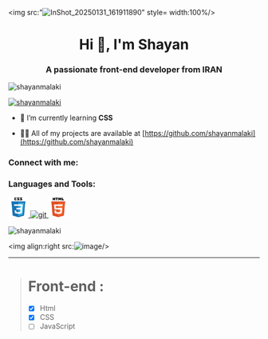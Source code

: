 <img src:"![InShot_20250131_161911890](https://github.com/user-attachments/assets/81852a68-9d9a-4b0e-8d31-886e8c81e887)" style= width:100%/>

<h1 align="center">Hi 👋, I'm Shayan</h1>
<h3 align="center">A passionate front-end developer from IRAN</h3>

<p align="left"> <img src="https://komarev.com/ghpvc/?username=shayanmalaki&label=Profile%20views&color=0e75b6&style=flat" alt="shayanmalaki" /> </p>

<p align="left"> <a href="https://github.com/ryo-ma/github-profile-trophy"><img src="https://github-profile-trophy.vercel.app/?username=shayanmalaki" alt="shayanmalaki" /></a> </p>

- 🌱 I’m currently learning **CSS**

- 👨‍💻 All of my projects are available at [https://github.com/shayanmalaki](https://github.com/shayanmalaki)

<h3 align="left">Connect with me:</h3>
<p align="left">
</p>

<h3 align="left">Languages and Tools:</h3>
<p align="left"> <a href="https://www.w3schools.com/css/" target="_blank" rel="noreferrer"> <img src="https://raw.githubusercontent.com/devicons/devicon/master/icons/css3/css3-original-wordmark.svg" alt="css3" width="40" height="40"/> </a> <a href="https://git-scm.com/" target="_blank" rel="noreferrer"> <img src="https://www.vectorlogo.zone/logos/git-scm/git-scm-icon.svg" alt="git" width="40" height="40"/> </a> <a href="https://www.w3.org/html/" target="_blank" rel="noreferrer"> <img src="https://raw.githubusercontent.com/devicons/devicon/master/icons/html5/html5-original-wordmark.svg" alt="html5" width="40" height="40"/> </a> </p>

<p><img align="center" src="https://github-readme-stats.vercel.app/api/top-langs?username=shayanmalaki&show_icons=true&locale=en&layout=compact" alt="shayanmalaki" /></p>


<img align:right src:![image](https://github.com/user-attachments/assets/2b6a95db-e723-454b-a0fe-196d62bdb00c)/>


---




> # Front-end :
>  - [x] Html 
> - [x]  CSS
> - [ ] JavaScript
